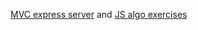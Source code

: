 [MVC express server](https://fullstackopen.com/en/about) and [JS algo exercises](https://www.udemy.com/course/coding-interview-bootcamp-algorithms-and-data-structure/)
